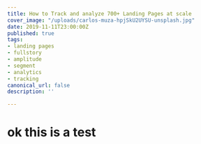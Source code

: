 ```yaml
---
title: How to Track and analyze 700+ Landing Pages at scale
cover_image: "/uploads/carlos-muza-hpjSkU2UYSU-unsplash.jpg"
date: 2019-11-11T23:00:00Z
published: true
tags:
- landing pages
- fullstory
- amplitude
- segment
- analytics
- tracking
canonical_url: false
description: ''

---
```

# ok this is a test